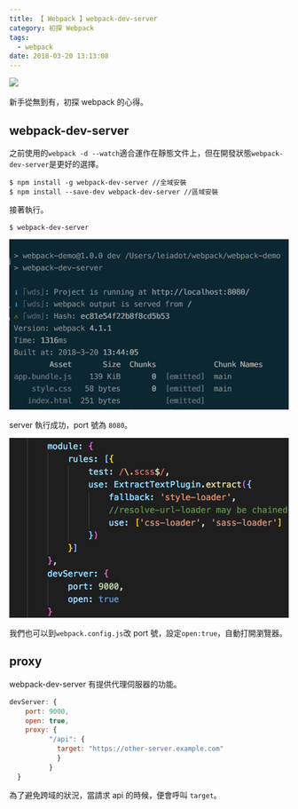 ```yaml
---
title: 【 Webpack 】webpack-dev-server
category: 初探 Webpack
tags:
  - webpack
date: 2018-03-20 13:13:08
---
```

![](/img/webpack/webpack.png)

新手從無到有，初探 webpack 的心得。

<!-- more -->

## webpack-dev-server

之前使用的`webpack -d --watch`適合運作在靜態文件上，但在開發狀態`webpack-dev-server`是更好的選擇。

```
$ npm install -g webpack-dev-server //全域安裝
$ npm install --save-dev webpack-dev-server //區域安裝
```

接著執行。

```
$ webpack-dev-server
```

![](/img/webpack/webpack03-1.png)

server 執行成功，port 號為 `8080`。

![](/img/webpack/webpack03-2.png)

我們也可以到`webpack.config.js`改 port 號，設定`open:true`，自動打開瀏覽器。

## proxy

webpack-dev-server 有提供代理伺服器的功能。

```js
devServer: {
    port: 9000,
    open: true,
    proxy: {
          "/api": {
            target: "https://other-server.example.com"
            }
          }
  }
```

為了避免跨域的狀況，當請求 api 的時候，便會呼叫 `target`。